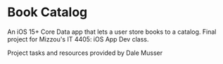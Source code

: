 # Book Catalog
An iOS 15+ Core Data app that lets a user store books to a catalog. Final project for Mizzou's IT 4405: iOS App Dev class.

Project tasks and resources provided by Dale Musser
